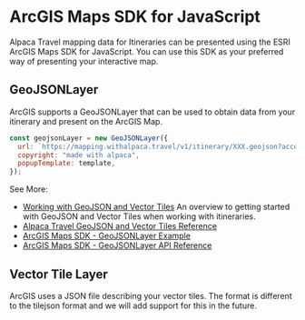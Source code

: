# ArcGIS Maps SDK for JavaScript

Alpaca Travel mapping data for Itineraries can be presented using the ESRI
ArcGIS Maps SDK for JavaScript. You can use this SDK as your preferred way of
presenting your interactive map.

## GeoJSONLayer

ArcGIS supports a GeoJSONLayer that can be used to obtain data from your
itinerary and present on the ArcGIS Map.

```javascript
const geojsonLayer = new GeoJSONLayer({
  url: `https://mapping.withalpaca.travel/v1/itinerary/XXX.geojson?accessToken=YOUR_ACCESS_TOKEN`,
  copyright: "made with alpaca",
  popupTemplate: template,
});
```

See More:

- [Working with GeoJSON and Vector Tiles](/topics/itinerary/Working%20with%20GeoJSON%20and%20Vector%20Tiles/README.md)
  An overview to getting started with GeoJSON and Vector Tiles when working with
  itineraries.
- [Alpaca Travel GeoJSON and Vector Tiles Reference](/reference/itinerary/GeoJSON%20and%20Vector%20Tiles/README.md)
- [ArcGIS Maps SDK - GeoJSONLayer Example](https://developers.arcgis.com/javascript/latest/sample-code/layers-geojson/)
- [ArcGIS Maps SDK - GeoJSONLayer API Reference](https://developers.arcgis.com/javascript/latest/api-reference/esri-layers-GeoJSONLayer.html)

## Vector Tile Layer

ArcGIS uses a JSON file describing your vector tiles. The format
is different to the tilejson format and we will add support for
this in the future.

